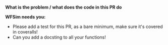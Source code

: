 **What is the problem / what does the code in this PR do**

**WFSim needs you:**
 - Please add a test for this PR, as a bare minimum, make sure it's covered in coveralls!
 - Can you add a docsting to all your functions!
